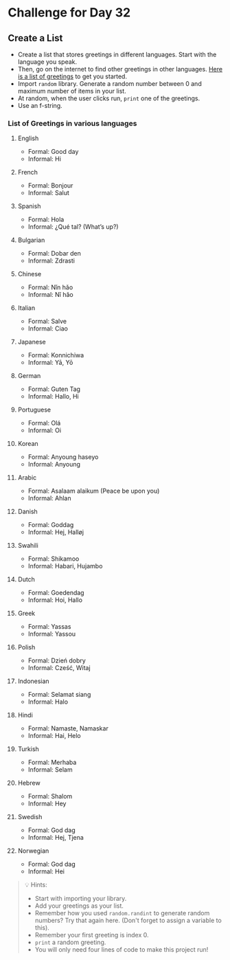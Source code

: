 # Challenge for Day 32

## Create a List

- Create a list that stores greetings in different languages. Start with the language you speak.
- Then, go on the internet to find other greetings in other languages. [Here is a list of greetings](https://www.babbel.com/en/magazine/how-to-say-hello-in-10-different-languages) to get you started.
- Import `random` library. Generate a random number between 0 and maximum number of items in your list.
- At random, when the user clicks run, `print` one of the greetings.
- Use an f-string.

### List of Greetings in various languages

1. English
   - Formal: Good day
   - Informal: Hi

2. French
   - Formal: Bonjour
   - Informal: Salut

3. Spanish
   - Formal: Hola
   - Informal: ¿Qué tal? (What’s up?)

4. Bulgarian
   - Formal: Dobar den
   - Informal: Zdrasti

5. Chinese
   - Formal: Nǐn hǎo
   - Informal: Nǐ hǎo

6. Italian
   - Formal: Salve
   - Informal: Ciao

7. Japanese
   - Formal: Konnichiwa
   - Informal: Yā, Yō

8. German
   - Formal: Guten Tag
   - Informal: Hallo, Hi

9. Portuguese
   - Formal: Olá
   - Informal: Oi

10. Korean
    - Formal: Anyoung haseyo
    - Informal: Anyoung

11. Arabic
    - Formal: Asalaam alaikum (Peace be upon you)
    - Informal: Ahlan

12. Danish
    - Formal: Goddag
    - Informal: Hej, Halløj

13. Swahili
    - Formal: Shikamoo
    - Informal: Habari, Hujambo

14. Dutch
    - Formal: Goedendag
    - Informal: Hoi, Hallo

15. Greek
    - Formal: Yassas
    - Informal: Yassou

16. Polish
    - Formal: Dzień dobry
    - Informal: Cześć, Witaj

17. Indonesian
    - Formal: Selamat siang
    - Informal: Halo

18. Hindi
    - Formal: Namaste, Namaskar
    - Informal: Hai, Helo

19. Turkish
    - Formal: Merhaba
    - Informal: Selam

20. Hebrew
    - Formal: Shalom
    - Informal: Hey

21. Swedish
    - Formal: God dag
    - Informal: Hej, Tjena

22. Norwegian
    - Formal: God dag
    - Informal: Hei


> 💡 Hints:
> - Start with importing your library.
> - Add your greetings as your list.
> - Remember how you used `random.randint` to generate random numbers? Try that again here. (Don't forget to assign a variable to this).
> - Remember your first greeting is index 0.
> - `print` a random greeting.
> - You will only need four lines of code to make this project run!
